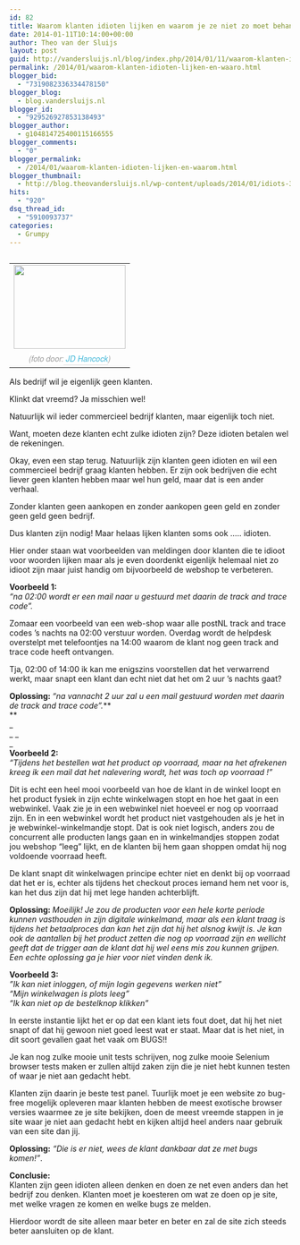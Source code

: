 ```yaml
---
id: 82
title: Waarom klanten idioten lijken en waarom je ze niet zo moet behandelen.
date: 2014-01-11T10:14:00+00:00
author: Theo van der Sluijs
layout: post
guid: http://vandersluijs.nl/blog/index.php/2014/01/11/waarom-klanten-idioten-lijken-en-waaro/
permalink: /2014/01/waarom-klanten-idioten-lijken-en-waaro.html
blogger_bid:
  - "7319082336334478150"
blogger_blog:
  - blog.vandersluijs.nl
blogger_id:
  - "929526927853138493"
blogger_author:
  - g104814725400115166555
blogger_comments:
  - "0"
blogger_permalink:
  - /2014/01/waarom-klanten-idioten-lijken-en-waarom.html
blogger_thumbnail:
  - http://blog.theovandersluijs.nl/wp-content/uploads/2014/01/idiots-300x225.jpg
hits:
  - "920"
dsq_thread_id:
  - "5910093737"
categories:
  - Grumpy
---
```

<table cellpadding="0" cellspacing="0" style="float: left; margin-right: 1em; text-align: left;">
  <tr>
    <td style="text-align: center;">
      <a href=https://vandersluijs.resultants-e.nl/2014/01/idiots.jpg" style="clear: left; margin-bottom: 1em; margin-left: auto; margin-right: auto;"><img border="0" src=https://vandersluijs.resultants-e.nl/2014/01/idiots-300x225.jpg" height="150" width="200" /></a>
    </td>
  </tr>
  
  <tr>
    <td style="text-align: center;">
      <em style="background-color: white; border: 0px; color: rgba(0, 0, 0, 0.4); font-family: 'Proxima Nova Italic', 'Helvetica Neue', Calibri, 'Droid Sans', Helvetica, Arial, sans-serif; font-size: 0.875em; line-height: 22.399999618530273px; margin: 0px; outline: 0px; padding: 0px; text-align: start; vertical-align: baseline;">(foto door:<a href="http://www.flickr.com/photos/83346641@N00/3540861791/" style="-webkit-tap-highlight-color: rgba(229, 59, 44, 0.4); background-color: transparent; border-bottom-color: rgba(0, 0, 0, 0.0980392); border-bottom-style: solid; border-bottom-width: 0.08em; color: #41b7d8; margin: 0px; padding: 0px 0px 0.07em; text-decoration: none; vertical-align: baseline;">&nbsp;JD Hancock</a>)</em>
    </td>
  </tr>
</table>

Als bedrijf wil je eigenlijk geen klanten.

Klinkt dat vreemd? Ja misschien wel!

Natuurlijk wil ieder commercieel bedrijf klanten, maar eigenlijk toch niet.

Want, moeten deze klanten echt zulke idioten zijn? Deze idioten betalen wel de rekeningen.  
<!--more-->

Okay, even een stap terug. Natuurlijk zijn klanten geen idioten en wil een commercieel bedrijf graag klanten hebben. Er zijn ook bedrijven die echt liever geen klanten hebben maar wel hun geld, maar dat is een ander verhaal.

Zonder klanten geen aankopen en zonder aankopen geen geld en zonder geen geld geen bedrijf.

Dus klanten zijn nodig!&nbsp;Maar helaas lijken klanten soms ook &#8230;.. idioten.

Hier onder staan wat voorbeelden van meldingen door klanten die te idioot voor woorden lijken maar als je even doordenkt eigenlijk helemaal niet zo idioot zijn maar juist handig om bijvoorbeeld de webshop te verbeteren.

**Voorbeeld 1:**  
_&#8220;na 02:00 wordt er een mail naar u gestuurd met daarin de track and trace code&#8221;._

Zomaar een voorbeeld van een web-shop waar alle postNL track and trace codes &#8217;s nachts na 02:00 verstuur worden.&nbsp;Overdag wordt de helpdesk overstelpt met telefoontjes na 14:00 waarom de klant nog geen track and trace code heeft ontvangen.

Tja, 02:00 of 14:00 ik kan me enigszins voorstellen dat het verwarrend werkt, maar snapt een klant dan echt niet dat het om 2 uur &#8217;s nachts gaat?

**Oplossing:&nbsp;**_&#8220;na vannacht 2 uur zal u een mail gestuurd worden met daarin de track and trace code&#8221;._**  
**   
_  
_ _  
_   
**Voorbeeld 2:**  
_&#8220;Tijdens het bestellen wat het product op voorraad, maar na het afrekenen kreeg ik een mail dat het nalevering wordt, het was toch op voorraad !&#8221;_

Dit is echt een heel mooi voorbeeld van hoe de klant in de winkel loopt en het product fysiek in zijn echte winkelwagen stopt en hoe het gaat in een webwinkel. Vaak zie je in een webwinkel niet hoeveel er nog op voorraad zijn. En in een webwinkel wordt het product niet vastgehouden als je het in je webwinkel-winkelmandje stopt. Dat is ook niet logisch, anders zou de concurrent alle producten langs gaan en in winkelmandjes stoppen zodat jou webshop &#8220;leeg&#8221; lijkt, en de klanten bij hem gaan shoppen omdat hij nog voldoende voorraad heeft.

De klant snapt dit winkelwagen principe echter niet en denkt bij op voorraad dat het er is, echter als tijdens het checkout proces iemand hem net voor is, kan het dus zijn dat hij met lege handen achterblijft.

**Oplossing:&nbsp;**_Moeilijk! Je zou de producten voor een hele korte periode kunnen vasthouden in zijn digitale winkelmand, maar als een klant traag is tijdens het betaalproces dan kan het zijn dat hij het alsnog kwijt is. Je kan ook de aantallen bij het product zetten die nog op voorraad zijn en wellicht geeft dat de trigger aan de klant dat hij wel eens mis zou kunnen grijpen. Een echte oplossing ga je hier voor niet vinden denk ik._

**Voorbeeld 3:**  
_&#8221;Ik kan niet inloggen, of mijn login gegevens werken niet&#8221;_  
_&#8220;Mijn winkelwagen is plots leeg&#8221;_  
_&#8220;Ik kan niet op de bestelknop klikken&#8221;_

In eerste instantie lijkt het er op dat een klant iets fout doet, dat hij het niet snapt of dat hij gewoon niet goed leest wat er staat. Maar dat is het niet, in dit soort gevallen gaat het vaak om BUGS!!

Je kan nog zulke mooie unit tests schrijven, nog zulke mooie&nbsp;Selenium browser tests maken er zullen altijd zaken zijn die je niet hebt kunnen testen of waar je niet aan gedacht hebt.

Klanten zijn daarin je beste test panel. Tuurlijk moet je een website zo bug-free mogelijk opleveren maar klanten hebben de meest exotische browser versies waarmee ze je site bekijken, doen de meest vreemde stappen in je site waar je niet aan gedacht hebt en kijken altijd heel anders naar gebruik van een site dan jij.

**Oplossing:** _&#8220;Die is er niet, wees de klant dankbaar dat ze met bugs komen!&#8221;_.

**Conclusie:&nbsp;**  
Klanten zijn geen idioten alleen denken en doen ze net even anders dan het bedrijf zou denken. Klanten moet je koesteren om wat ze doen op je site, met welke vragen ze komen en welke bugs ze melden.

Hierdoor wordt de site alleen maar beter en beter en zal de site zich steeds beter aansluiten op de klant.